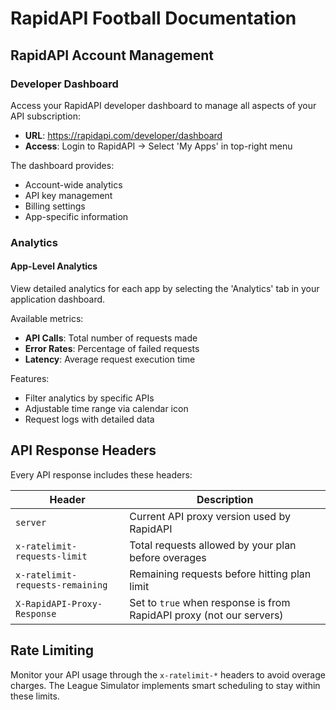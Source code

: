 # RapidAPI Football Documentation

## RapidAPI Account Management

### Developer Dashboard

Access your RapidAPI developer dashboard to manage all aspects of your API subscription:

- **URL**: https://rapidapi.com/developer/dashboard
- **Access**: Login to RapidAPI → Select 'My Apps' in top-right menu

The dashboard provides:
- Account-wide analytics
- API key management
- Billing settings
- App-specific information

### Analytics

#### App-Level Analytics

View detailed analytics for each app by selecting the 'Analytics' tab in your application dashboard.

Available metrics:
- **API Calls**: Total number of requests made
- **Error Rates**: Percentage of failed requests
- **Latency**: Average request execution time

Features:
- Filter analytics by specific APIs
- Adjustable time range via calendar icon
- Request logs with detailed data

## API Response Headers

Every API response includes these headers:

| Header | Description |
|--------|-------------|
| `server` | Current API proxy version used by RapidAPI |
| `x-ratelimit-requests-limit` | Total requests allowed by your plan before overages |
| `x-ratelimit-requests-remaining` | Remaining requests before hitting plan limit |
| `X-RapidAPI-Proxy-Response` | Set to `true` when response is from RapidAPI proxy (not our servers) |

## Rate Limiting

Monitor your API usage through the `x-ratelimit-*` headers to avoid overage charges. The League Simulator implements smart scheduling to stay within these limits.